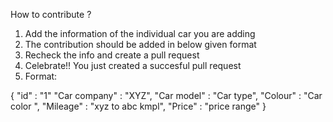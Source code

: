 How to contribute ?

1) Add the information of the individual car you are adding
2) The contribution should be added in below given format
3) Recheck the info and create a pull request
4) Celebrate!! You just created a succesful pull request
5) Format:

  {
   "id" : "1"
   "Car company" : "XYZ", 
   "Car model" : "Car type", 
   "Colour" : "Car color ", 
   "Mileage" : "xyz to abc kmpl", 
   "Price" : "price range"
  }


